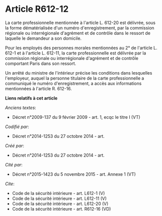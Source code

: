 # Article R612-12

La carte professionnelle mentionnée à l'article L. 612-20 est délivrée, sous la forme dématérialisée d'un numéro
d'enregistrement, par la commission régionale ou interrégionale d'agrément et de contrôle dans le ressort de laquelle le
demandeur a son domicile. 

Pour les employés des personnes morales mentionnées au 2° de l'article L. 612-1 et à l'article L. 612-11, la carte
professionnelle est délivrée par la commission régionale ou interrégionale d'agrément et de contrôle comportant Paris dans
son ressort. 

Un arrêté du ministre de l'intérieur précise les conditions dans lesquelles l'employeur, auquel la personne titulaire de la
carte professionnelle a communiqué le numéro d'enregistrement, a accès aux informations mentionnées à l'article R. 612-16.

**Liens relatifs à cet article**

_Anciens textes_:

  - Décret n°2009-137 du 9 février 2009 - art. 1, ecqc le titre I (VT)

_Codifié par_:

  - Décret n°2014-1253 du 27 octobre 2014 - art.

_Créé par_:

  - Décret n°2014-1253 du 27 octobre 2014 - art.

_Cité par_:

  - Décret n°2015-1423 du 5 novembre 2015 - art. Annexe 1 (VT)

_Cite_:

  - Code de la sécurité intérieure - art. L612-1 (V)
  - Code de la sécurité intérieure - art. L612-11 (V)
  - Code de la sécurité intérieure - art. L612-20 (V)
  - Code de la sécurité intérieure - art. R612-16 (VD)
